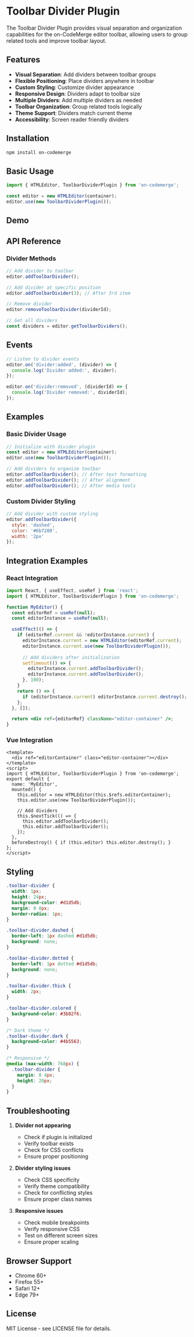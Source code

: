 # Toolbar Divider Plugin

The Toolbar Divider Plugin provides visual separation and organization capabilities for the on-CodeMerge editor toolbar, allowing users to group related tools and improve toolbar layout.

## Features

- **Visual Separation**: Add dividers between toolbar groups
- **Flexible Positioning**: Place dividers anywhere in toolbar
- **Custom Styling**: Customize divider appearance
- **Responsive Design**: Dividers adapt to toolbar size
- **Multiple Dividers**: Add multiple dividers as needed
- **Toolbar Organization**: Group related tools logically
- **Theme Support**: Dividers match current theme
- **Accessibility**: Screen reader friendly dividers

## Installation

```bash
npm install on-codemerge
```

## Basic Usage

```javascript
import { HTMLEditor, ToolbarDividerPlugin } from 'on-codemerge';

const editor = new HTMLEditor(container);
editor.use(new ToolbarDividerPlugin());
```

## Demo
<script setup>
import EditorComponent from '../components/EditorComponent.vue';
</script>

<EditorComponent :activePlugins="['ToolbarDividerPlugin']" />

## API Reference

### Divider Methods

```javascript
// Add divider to toolbar
editor.addToolbarDivider();

// Add divider at specific position
editor.addToolbarDivider(3); // After 3rd item

// Remove divider
editor.removeToolbarDivider(dividerId);

// Get all dividers
const dividers = editor.getToolbarDividers();
```

## Events

```javascript
// Listen to divider events
editor.on('divider:added', (divider) => {
  console.log('Divider added:', divider);
});

editor.on('divider:removed', (dividerId) => {
  console.log('Divider removed:', dividerId);
});
```

## Examples

### Basic Divider Usage

```javascript
// Initialize with divider plugin
const editor = new HTMLEditor(container);
editor.use(new ToolbarDividerPlugin());

// Add dividers to organize toolbar
editor.addToolbarDivider(); // After text formatting
editor.addToolbarDivider(); // After alignment
editor.addToolbarDivider(); // After media tools
```

### Custom Divider Styling

```javascript
// Add divider with custom styling
editor.addToolbarDivider({
  style: 'dashed',
  color: '#6b7280',
  width: '2px'
});
```

## Integration Examples

### React Integration

```jsx
import React, { useEffect, useRef } from 'react';
import { HTMLEditor, ToolbarDividerPlugin } from 'on-codemerge';

function MyEditor() {
  const editorRef = useRef(null);
  const editorInstance = useRef(null);

  useEffect(() => {
    if (editorRef.current && !editorInstance.current) {
      editorInstance.current = new HTMLEditor(editorRef.current);
      editorInstance.current.use(new ToolbarDividerPlugin());
      
      // Add dividers after initialization
      setTimeout(() => {
        editorInstance.current.addToolbarDivider();
        editorInstance.current.addToolbarDivider();
      }, 100);
    }
    return () => {
      if (editorInstance.current) editorInstance.current.destroy();
    };
  }, []);

  return <div ref={editorRef} className="editor-container" />;
}
```

### Vue Integration

```vue
<template>
  <div ref="editorContainer" class="editor-container"></div>
</template>
<script>
import { HTMLEditor, ToolbarDividerPlugin } from 'on-codemerge';
export default {
  name: 'MyEditor',
  mounted() {
    this.editor = new HTMLEditor(this.$refs.editorContainer);
    this.editor.use(new ToolbarDividerPlugin());
    
    // Add dividers
    this.$nextTick(() => {
      this.editor.addToolbarDivider();
      this.editor.addToolbarDivider();
    });
  },
  beforeDestroy() { if (this.editor) this.editor.destroy(); }
};
</script>
```

## Styling

```css
.toolbar-divider {
  width: 1px;
  height: 24px;
  background-color: #d1d5db;
  margin: 0 8px;
  border-radius: 1px;
}

.toolbar-divider.dashed {
  border-left: 1px dashed #d1d5db;
  background: none;
}

.toolbar-divider.dotted {
  border-left: 1px dotted #d1d5db;
  background: none;
}

.toolbar-divider.thick {
  width: 2px;
}

.toolbar-divider.colored {
  background-color: #3b82f6;
}

/* Dark theme */
.toolbar-divider.dark {
  background-color: #4b5563;
}

/* Responsive */
@media (max-width: 768px) {
  .toolbar-divider {
    margin: 0 4px;
    height: 20px;
  }
}
```

## Troubleshooting

1. **Divider not appearing**
   - Check if plugin is initialized
   - Verify toolbar exists
   - Check for CSS conflicts
   - Ensure proper positioning

2. **Divider styling issues**
   - Check CSS specificity
   - Verify theme compatibility
   - Check for conflicting styles
   - Ensure proper class names

3. **Responsive issues**
   - Check mobile breakpoints
   - Verify responsive CSS
   - Test on different screen sizes
   - Ensure proper scaling

## Browser Support

- Chrome 60+
- Firefox 55+
- Safari 12+
- Edge 79+

## License

MIT License - see LICENSE file for details. 
